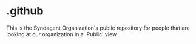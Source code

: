 # .github
This is the Syndagent Organization's public repository for people that are looking at our organization in a 'Public' view.
